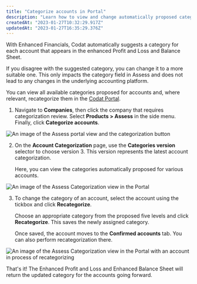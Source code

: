 ```yaml
---
title: "Categorize accounts in Portal"
description: "Learn how to view and change automatically proposed categories for enhanced balance sheet and profit and loss statements"
createdAt: "2023-01-27T10:32:29.917Z"
updatedAt: "2023-01-27T16:35:29.376Z"
---
```

With Enhanced Financials, Codat automatically suggests a category for each account that appears in the enhanced Profit and Loss and Balance Sheet. 

If you disagree with the suggested category, you can change it to a more suitable one. This only impacts the category field in Assess and does not lead to any changes in the underlying accounting platform.

You can view all available categories proposed for accounts and, where relevant, recategorize them in the <a href="https://app.codat.io/" target="_blank">Codat Portal</a>. 

1. Navigate to **Companies**, then click the company that requires categorization review. Select **Products > Assess** in the side menu. Finally, click **Categorize accounts**. 

![An image of the Assess portal view and the categorization button](/img/assess/acct-categorization-v3-1.png)

2. On the **Account Categorization** page, use the **Categories version** selector to choose version 3. This version represents the latest account categorization. 

   Here, you can view the categories automatically proposed for various accounts.

![An image of the Assess Categorization view in the Portal](/img/assess/acct-categorization-v3-2.png)

3. To change the category of an account, select the account using the tickbox and click **Recategorize**. 

   Choose an appropriate category from the proposed five levels and click **Recategorize**. This saves the newly assigned category. 

   Once saved, the account moves to the **Confirmed accounts** tab. You can also perform recategorization there.

![An image of the Assess Categorization view in the Portal with an account in process of recategorizing](/img/assess/acct-categorization-v3-3.png)

That's it! The Enhanced Profit and Loss and Enhanced Balance Sheet will return the updated category for the accounts going forward.
